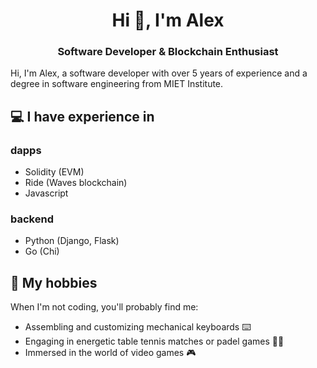 <h1 align="center">Hi 👋, I'm Alex</h1>
<h3 align="center">Software Developer & Blockchain Enthusiast</h3>

Hi, I'm Alex, a software developer with over 5 years of experience and a degree in software engineering from MIET Institute.

## 💻 I have experience in
### dapps
- Solidity (EVM)
- Ride (Waves blockchain)
- Javascript
### backend
- Python (Django, Flask)
- Go (Chi)
## 📅 My hobbies
When I'm not coding, you'll probably find me:
- Assembling and customizing mechanical keyboards ⌨️
- Engaging in energetic table tennis matches or padel games 🏓🎾
- Immersed in the world of video games 🎮
